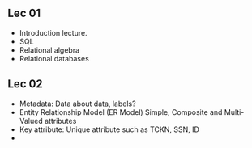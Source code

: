 ## Lec 01

* Introduction lecture. 
* SQL
* Relational algebra
* Relational databases

## Lec 02
* Metadata: Data about data, labels?
* Entity Relationship Model (ER Model)
	Simple, Composite and Multi-Valued attributes
* Key attribute: Unique attribute such as TCKN, SSN, ID
* 